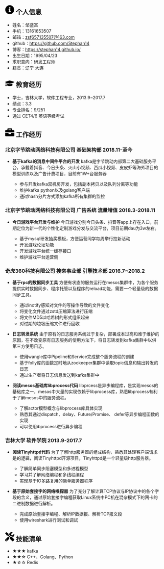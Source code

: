 
## <img src="assets/info-circle-solid.svg" width="30px"> 个人信息
 - 姓名：邹盛富
 - 手机：13161653507
 - 邮箱：zsf657135507@163.com
 - github：https://github.com/Stephan14
 - 博客：https://stephan14.github.io/
 - 出生日期：1995/04/23
 - 求职意向：研发工程师
 - 籍贯：辽宁 大连

## <img src="assets/graduation-cap-solid.svg" width="30px"> 教育经历

- 学士，吉林大学，软件工程专业，2013.9~2017.7
- 绩点：3.3
- 专业排名：9/251
- 通过 CET4/6 英语等级考试

## <img src="assets/briefcase-solid.svg" width="30px"> 工作经历

### **北京字节跳动网络科技有限公司 基础架构部 2018.11-至今**

 - **基于kafka的消息中间件平台的开发**
 kafka是字节跳动内部第二大基础服务平台，承载着抖音、今日头条、火山小视频、西瓜小视频、皮皮虾等海外项目的模型训练以及广告计费项目，目前有1W+台服务器

    - 参与开发kafka双机房开发，包括副本拷贝以及队列分离等功能
    - 维护kafka python以及golang客户端
    - 通过hash分片方式添加kafka所有集群的监控

### **北京字节跳动网络科技有限公司 广告系统 流量增值 2018.3-2018.11**

 - **今日游戏平台开发与维护**
 今日游戏分别今日头条、抖音等app上存在入口，前期定位为新一代的个性化定制游戏分发与交流平台，项目前期dau为3w左右。

    - 基于mysql研发抽奖模板，方便运营同学每周举行拉新活动
    - 开发游戏论坛功能
    - 开发游戏平台统一缓存接口
    - 维护游戏平台运营侧


### **奇虎360科技有限公司 搜索事业部 引擎技术部 2016.7~2018.2**

 - **基于rpc的数据同步工具**
 方便有状态的服务运行在mesos集群中，为各个服务提供实时数据同步、程序托管以及程序的reload功能，需要一个轻量级的数据同步工具。

    - 通过inotify感知对文件的写操作导致的文件变化
    - 将变化文件通过zstd压缩算法进行压缩
    - 将文件MD5以哈希树的形式组织起来
    - 对过期的垃圾压缩文件进行回收

 - **日志转发系统**
 由于原有的日志服务系统过于复杂，部署成本过高和难于维护的原因，在不改变原有日志服务的使用方法下，将日志转发到kafka集群中以供第三方使用日志。

    - 使用wangle库中Pipeline和Service完成整个服务流程的创建
    - 基于folly库的函数定时地从zookeeper集群中读取topic信息和输出转发的日志
    - 通过生产者将日志信息发送到kafka集群中

 - **阅读mesos基础库libprocess代码**
 libprcess是异步编程库，是实现mesos的基础库之一，mesos中大量的实现依赖于libprocess库，熟悉libprocess有利于了解mesos中的服务流程。

    - 了解actor模型概念与libprocess库具体实现
    - 熟悉其通过dispatch、delay、Future/Promise、 defer等异步编程函数的实现
    - 可以使用ibprocess进行异步编程


### **吉林大学 软件学院 2013.9-2017.7**
 - **阅读Tinyhttpd代码**
 为了了解http服务器的组成结构，熟悉其处理客户端请求是的逻辑，阅读Tinyhttpd开源项目，Tinyhttpd是一个轻量级http服务器。

    - 了解简单同步阻塞模型和多进程模型
    - 学习并了解网络编程和多线程编程
    - 实现基于IO多路复用的简单服务器程序
 - **基于原始套接字的网络嗅探器**
 为了充分了解计算TCP协议与IP协议中的各个字段的含义，通过原始套接字编程获取Linux系统中PC机在混杂模式下的网卡的二进制数据进行解析。

    - 完成原始套接字编程、解析IP数据报、解析TCP报文段
    - 使用wireshark进行测试和调试

## <img src="assets/tools-solid.svg" width="30px"> 技能清单

- ★★★ kafka
- ★★☆ C++、Golang、Python
- ★☆☆ Redis
